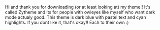 Hi and thank you for downloading (or at least looking at) my theme!! It's called Zytheme and its for people with owleyes like myself who want dark mode actualy good. This theme is dark blue with pastel text and cyan highlights. If you dont like it, that's okay!! Each to their own :)